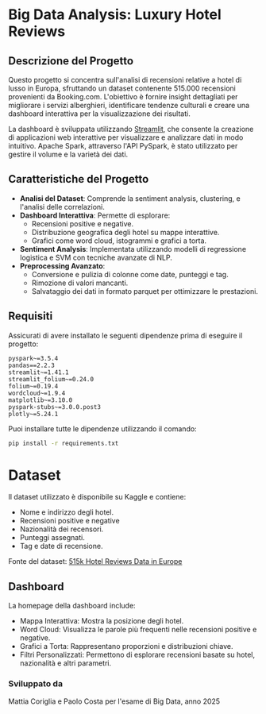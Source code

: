 # Big Data Analysis: Luxury Hotel Reviews

## Descrizione del Progetto
Questo progetto si concentra sull'analisi di recensioni relative a hotel di lusso in Europa, sfruttando un dataset contenente 515.000 recensioni provenienti da Booking.com. L'obiettivo è fornire insight dettagliati per migliorare i servizi alberghieri, identificare tendenze culturali e creare una dashboard interattiva per la visualizzazione dei risultati.

La dashboard è sviluppata utilizzando [Streamlit](https://streamlit.io/), che consente la creazione di applicazioni web interattive per visualizzare e analizzare dati in modo intuitivo. Apache Spark, attraverso l'API PySpark, è stato utilizzato per gestire il volume e la varietà dei dati.

## Caratteristiche del Progetto
- **Analisi del Dataset**: Comprende la sentiment analysis, clustering, e l'analisi delle correlazioni.
- **Dashboard Interattiva**: Permette di esplorare:
  - Recensioni positive e negative.
  - Distribuzione geografica degli hotel su mappe interattive.
  - Grafici come word cloud, istogrammi e grafici a torta.
- **Sentiment Analysis**: Implementata utilizzando modelli di regressione logistica e SVM con tecniche avanzate di NLP.
- **Preprocessing Avanzato**:
  - Conversione e pulizia di colonne come date, punteggi e tag.
  - Rimozione di valori mancanti.
  - Salvataggio dei dati in formato parquet per ottimizzare le prestazioni.

## Requisiti
Assicurati di avere installato le seguenti dipendenze prima di eseguire il progetto:
```plaintext
pyspark~=3.5.4
pandas==2.2.3
streamlit~=1.41.1
streamlit_folium~=0.24.0
folium~=0.19.4
wordcloud~=1.9.4
matplotlib~=3.10.0
pyspark-stubs~=3.0.0.post3
plotly~=5.24.1
```
Puoi installare tutte le dipendenze utilizzando il comando:
```bash
pip install -r requirements.txt
```
# Dataset
Il dataset utilizzato è disponibile su Kaggle e contiene:
- Nome e indirizzo degli hotel.
- Recensioni positive e negative
- Nazionalità dei recensori.
- Punteggi assegnati.
- Tag e date di recensione.

Fonte del dataset: [515k Hotel Reviews Data in Europe](kaggle.com/datasets/jiashenliu/515k-hotel-reviews-data-in-europe)

## Dashboard
La homepage della dashboard include:
- Mappa Interattiva: Mostra la posizione degli hotel.
- Word Cloud: Visualizza le parole più frequenti nelle recensioni positive e negative.
- Grafici a Torta: Rappresentano proporzioni e distribuzioni chiave.
- Filtri Personalizzati: Permettono di esplorare recensioni basate su hotel, nazionalità e altri parametri.

### Sviluppato da
Mattia Coriglia e Paolo Costa per l'esame di Big Data, anno 2025





